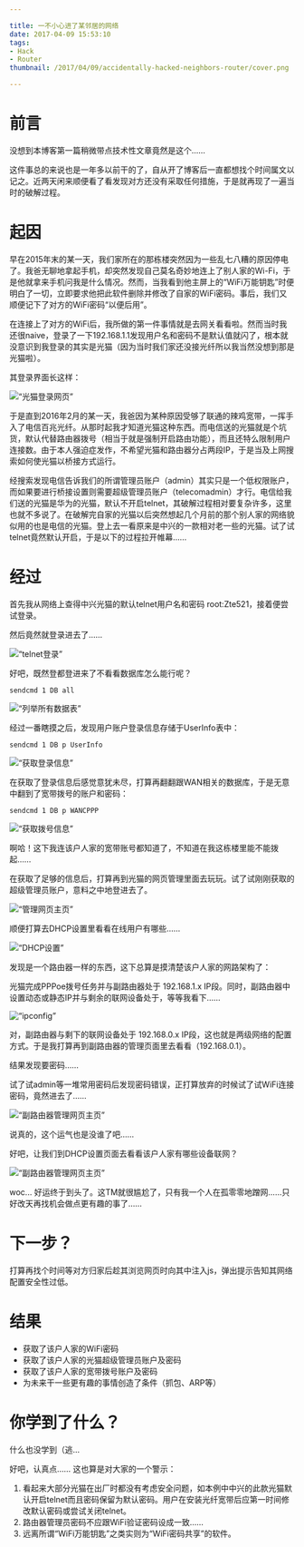 ```yaml
---

title: 一不小心进了某邻居的网络
date: 2017-04-09 15:53:10
tags: 
- Hack
- Router
thumbnail: /2017/04/09/accidentally-hacked-neighbors-router/cover.png

---
```


# 前言

没想到本博客第一篇稍微带点技术性文章竟然是这个……

这件事总的来说也是一年多以前干的了，自从开了博客后一直都想找个时间属文以记之。近两天闲来顺便看了看发现对方还没有采取任何措施，于是就再现了一遍当时的破解过程。

# 起因

早在2015年末的某一天，我们家所在的那栋楼突然因为一些乱七八糟的原因停电了。我爸无聊地拿起手机，却突然发现自己莫名奇妙地连上了别人家的Wi-Fi，于是他就拿来手机问我是什么情况。然而，当我看到他主屏上的“WiFi万能钥匙”时便明白了一切，立即要求他把此软件删除并修改了自家的WiFi密码。事后，我们又顺便记下了对方的WiFi密码“以便后用”。

在连接上了对方的WiFi后，我所做的第一件事情就是去网关看看啦。然而当时我还很naive，登录了一下192.168.1.1发现用户名和密码不是默认值就闪了，根本就没意识到我登录的其实是光猫（因为当时我们家还没接光纤所以我当然没想到那是光猫啦）。

其登录界面长这样：

![“光猫登录网页”](f412_web_login.png)

于是直到2016年2月的某一天，我爸因为某种原因受够了联通的辣鸡宽带，一挥手入了电信百兆光纤。从那时起我才知道光猫这种东西。而电信送的光猫就是个坑货，默认代替路由器拨号（相当于就是强制开启路由功能），而且还特么限制用户连接数。由于本人强迫症发作，不希望光猫和路由器分占两段IP，于是当及上网搜索如何使光猫以桥接方式运行。

经搜索发现电信告诉我们的所谓管理员账户（admin）其实只是一个低权限账户，而如果要进行桥接设置则需要超级管理员账户（telecomadmin）才行。电信给我们送的光猫是华为的光猫，默认不开启telnet，其破解过程相对要复杂许多，这里也就不多说了。在破解完自家的光猫以后突然想起几个月前的那个别人家的网络貌似用的也是电信的光猫。登上去一看原来是中兴的一款相对老一些的光猫。试了试telnet竟然默认开启，于是以下的过程拉开帷幕……

# 经过

首先我从网络上查得中兴光猫的默认telnet用户名和密码 root:Zte521，接着便尝试登录。

然后竟然就登录进去了……

![“telnet登录”](f412_telnet_login.png)

好吧，既然登都登进来了不看看数据库怎么能行呢？

```
sendcmd 1 DB all
```

![“列举所有数据表”](f412_telnet_db_all.png)

经过一番瞎摸之后，发现用户账户登录信息存储于UserInfo表中：

```
sendcmd 1 DB p UserInfo
```

![“获取登录信息”](f412_telnet_db_userinfo.png)

在获取了登录信息后感觉意犹未尽，打算再翻翻跟WAN相关的数据库，于是无意中翻到了宽带拨号的账户和密码：

```
sendcmd 1 DB p WANCPPP
```

![“获取拨号信息”](f412_telnet_db_wancppp.png)

啊哈！这下我连该户人家的宽带账号都知道了，不知道在我这栋楼里能不能拨起……

在获取了足够的信息后，打算再到光猫的网页管理里面去玩玩。试了试刚刚获取的超级管理员账户，意料之中地登进去了。

![“管理网页主页”](f412_web_homepage.png)

顺便打算去DHCP设置里看看在线用户有哪些……

![“DHCP设置”](f412_web_dhcp.png)

发现是一个路由器一样的东西，这下总算是摸清楚该户人家的网路架构了：

光猫完成PPPoe拨号任务并与副路由器处于 192.168.1.x IP段。同时，副路由器中设置动态或静态IP并与剩余的联网设备处于，等等我看下……

![“ipconfig”](ipconfig.png)

对，副路由器与剩下的联网设备处于 192.168.0.x IP段，这也就是两级网络的配置方式。于是我打算再到副路由器的管理页面里去看看（192.168.0.1）。

结果发现要密码……

试了试admin等一堆常用密码后发现密码错误，正打算放弃的时候试了试WiFi连接密码，竟然进去了……

![“副路由器管理网页主页”](tl-wr882n_web_homepage.png)

说真的，这个运气也是没谁了吧……

好吧，让我们到DHCP设置页面去看看该户人家有哪些设备联网？

![“副路由器管理网页主页”](tl-wr882n_web_dhcp.png)

woc... 好运终于到头了。这TM就很尴尬了，只有我一个人在孤零零地蹭网……只好改天再找机会做点更有趣的事了……

# 下一步？

打算再找个时间等对方归家后趁其浏览网页时向其中注入js，弹出提示告知其网络配置安全性过低。

# 结果

- 获取了该户人家的WiFi密码
- 获取了该户人家的光猫超级管理员账户及密码
- 获取了该户人家的宽带拨号账户及密码
- 为未来干一些更有趣的事情创造了条件（抓包、ARP等）

# 你学到了什么？

什么也没学到（逃...

好吧，认真点…… 这也算是对大家的一个警示：

1. 看起来大部分光猫在出厂时都没有考虑安全问题，如本例中中兴的此款光猫默认开启telnet而且密码保留为默认密码。用户在安装光纤宽带后应第一时间修改默认密码或尝试关闭telnet。
2. 路由器管理员密码不应跟WiFi验证密码设成一致……
3. 远离所谓“WiFi万能钥匙”之类实则为“WiFi密码共享”的软件。
